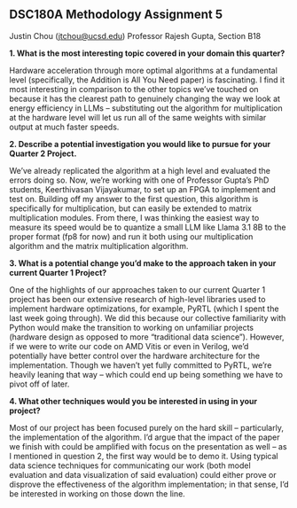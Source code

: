 ## DSC180A Methodology Assignment 5

Justin Chou (jtchou@ucsd.edu)
Professor Rajesh Gupta, Section B18

**1. What is the most interesting topic covered in your domain this quarter?**

Hardware acceleration through more optimal algorithms at a fundamental level (specifically, the Addition is All You Need paper) is fascinating. I find it most interesting in comparison to the other topics we’ve touched on because it has the clearest path to genuinely changing the way we look at energy efficiency in LLMs – substituting out the algorithm for multiplication at the hardware level will let us run all of the same weights with similar output at much faster speeds.

**2. Describe a potential investigation you would like to pursue for your Quarter 2 Project.**

We’ve already replicated the algorithm at a high level and evaluated the errors doing so. Now, we’re working with one of Professor Gupta’s PhD students, Keerthivasan Vijayakumar, to set up an FPGA to implement and test on. Building off my answer to the first question, this algorithm is specifically for multiplication, but can easily be extended to matrix multiplication modules. From there, I was thinking the easiest way to measure its speed would be to quantize a small LLM like Llama 3.1 8B to the proper format (fp8 for now) and run it both using our multiplication algorithm and the matrix multiplication algorithm.

**3. What is a potential change you’d make to the approach taken in your current Quarter 1 Project?**

One of the highlights of our approaches taken to our current Quarter 1 project has been our extensive research of high-level libraries used to implement hardware optimizations, for example, PyRTL (which I spent the last week going through). We did this because our collective familiarity with Python would make the transition to working on unfamiliar projects (hardware design as opposed to more “traditional data science”). However, if we were to write our code on AMD Vitis or even in Verilog, we’d potentially have better control over the hardware architecture for the implementation. Though we haven’t yet fully committed to PyRTL, we’re heavily leaning that way – which could end up being something we have to pivot off of later.

**4. What other techniques would you be interested in using in your project?**

Most of our project has been focused purely on the hard skill – particularly, the implementation of the algorithm. I’d argue that the impact of the paper we finish with could be amplified with focus on the presentation as well – as I mentioned in question 2, the first way would be to demo it. Using typical data science techniques for communicating our work (both model evaluation and data visualization of said evaluation) could either prove or disprove the effectiveness of the algorithm implementation; in that sense, I’d be interested in working on those down the line.
